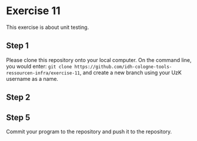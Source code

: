 # Exercise 11

This exercise is about unit testing.

## Step 1

Please clone this repository onto your local computer. On the command line, you would enter: `git clone https://github.com/idh-cologne-tools-ressourcen-infra/exercise-11`, and create a new branch using your UzK username as a name.

## Step 2



## Step 5
Commit your program to the repository and push it to the repository.